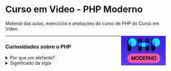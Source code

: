 
# Curso em Video - PHP Moderno


Material das aulas, exercícios e anotações do curso de PHP do Curso em Vídeo

<img src="imgs/phpmoderno_icon.jpg" width=140px align="right">

---


### Curiosidades sobre o PHP
<details>
<summary>Por que um elefante?</summary>

<ul>De acordo com <a href="https://www.instagram.com/vincentpontier/"">Vincent</a>, ele achou que as letras da sigla PHP, olhadas de um certo ângulo, parecia um elefante.</ul>

<img src="imgs/elephpant.png" width="130px">
</details>

<details>
    <summary>Significado da sigla</summary>
    <b>P</b>HP <b>H</b>ypertext <b>P</b>reprocessor
</details>

<!-- ## Anotações -->